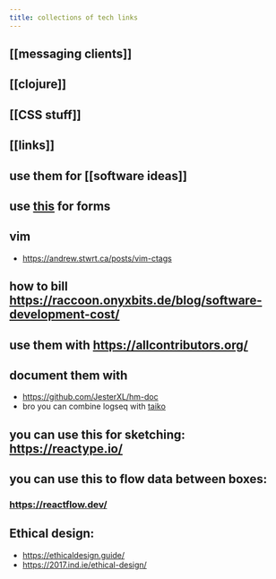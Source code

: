 ```yaml
---
title: collections of tech links
---
```


## [[messaging clients]]
## [[clojure]]
## [[CSS stuff]]
## [[links]]
## use them for [[software ideas]]
## use [this](https://react-hook-form.com/) for forms
## vim
- https://andrew.stwrt.ca/posts/vim-ctags
## how to bill https://raccoon.onyxbits.de/blog/software-development-cost/
## use them with https://allcontributors.org/
## document them with
- https://github.com/JesterXL/hm-doc
- bro you can combine logseq with [taiko](https://github.com/getgauge/taiko)
## you can use this for sketching: https://reactype.io/
## you can use this to flow data between boxes:
### https://reactflow.dev/
## Ethical design:
- https://ethicaldesign.guide/
- https://2017.ind.ie/ethical-design/
